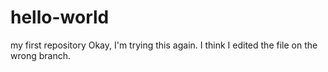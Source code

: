 # hello-world
my first repository
Okay, I'm trying this again.  I think I edited the file on the wrong branch. 
